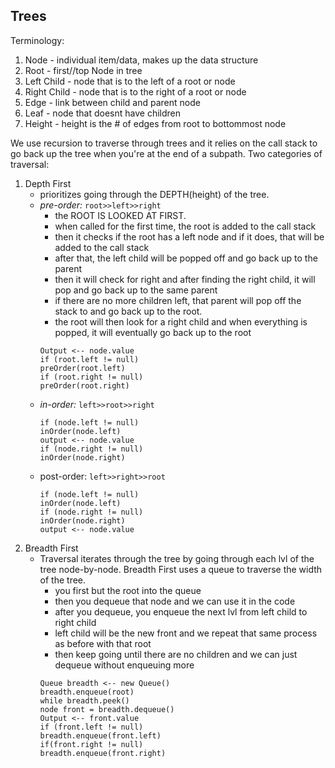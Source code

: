 ## Trees
Terminology:  
1. Node - individual item/data, makes up the data structure
2. Root - first//top Node in tree
3. Left Child - node that is to the left of a root or node
4. Right Child - node that is to the right of a root or node
5. Edge -  link between child and parent node
6. Leaf - node that doesnt have children
7. Height - height is the # of edges from root to bottommost node

We use recursion to traverse through trees and it relies on the call stack to go back up the tree when you're at the end of a subpath.
Two categories of traversal:  
1. Depth First 
    - prioritizes going through the DEPTH(height) of the tree. 
    - *pre-order:* `root>>left>>right`
        - the ROOT IS LOOKED AT FIRST. 
        - when called for the first time, the root is added to the call stack
        - then it checks if the root has a left node and if it does, that will be added to the call stack
        - after that, the left child will be popped off and go back up to the parent
        - then it will check for right and after finding the right child, it will pop and go back up to the same parent
        - if there are no more children left, that parent will pop off the stack to and go back up to the root.
        - the root will then look for a right child and when everything is popped, it will eventually go back up to the root  
        ```
        Output <-- node.value
        if (root.left != null)
        preOrder(root.left)
        if (root.right != null)
        preOrder(root.right)
        ```
    - *in-order:* `left>>root>>right`
        ```
        if (node.left != null)
        inOrder(node.left)
        output <-- node.value
        if (node.right != null)
        inOrder(node.right)
        ```
    - post-order: `left>>right>>root`
        ```
        if (node.left != null)
        inOrder(node.left)
        if (node.right != null)
        inOrder(node.right)
        output <-- node.value
        ```
2. Breadth First
    - Traversal iterates through the tree by going through each lvl of the tree node-by-node. Breadth First uses a queue to traverse the width of the tree.
        - you first but the root into the queue
        - then you dequeue that node and we can use it in the code
        - after you dequeue, you enqueue the next lvl from left child to right child
        - left child will be the new front and we repeat that same process as before with that root
        - then keep going until there are no children and we can just dequeue without enqueuing more
        ```
        Queue breadth <-- new Queue()
        breadth.enqueue(root)
        while breadth.peek()
        node front = breadth.dequeue()
        Output <-- front.value
        if (front.left != null)
        breadth.enqueue(front.left)
        if(front.right != null)
        breadth.enqueue(front.right)
        ```

         

        
